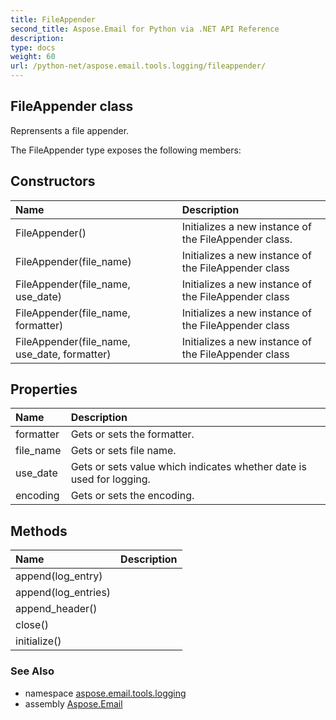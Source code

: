 ```yaml
---
title: FileAppender
second_title: Aspose.Email for Python via .NET API Reference
description: 
type: docs
weight: 60
url: /python-net/aspose.email.tools.logging/fileappender/
---
```


## FileAppender class

Reprensents a file appender.

The FileAppender type exposes the following members:
## Constructors
| Name | Description |
| :- | :- |
|FileAppender()|Initializes a new instance of the FileAppender class.|
|FileAppender(file_name)|Initializes a new instance of the FileAppender class|
|FileAppender(file_name, use_date)|Initializes a new instance of the FileAppender class|
|FileAppender(file_name, formatter)|Initializes a new instance of the FileAppender class|
|FileAppender(file_name, use_date, formatter)|Initializes a new instance of the FileAppender class|
## Properties
| Name | Description |
| :- | :- |
|formatter|Gets or sets the formatter.|
|file_name|Gets or sets file name.|
|use_date|Gets or sets value which indicates whether date is used for logging.|
|encoding|Gets or sets the encoding.|
## Methods
| Name | Description |
| :- | :- |
|append(log_entry)|  |
|append(log_entries)|  |
|append_header()|  |
|close()|  |
|initialize()|  |

### See Also

* namespace [aspose.email.tools.logging](/python-net/aspose.email.tools.logging/)
* assembly [Aspose.Email](/python-net/)

